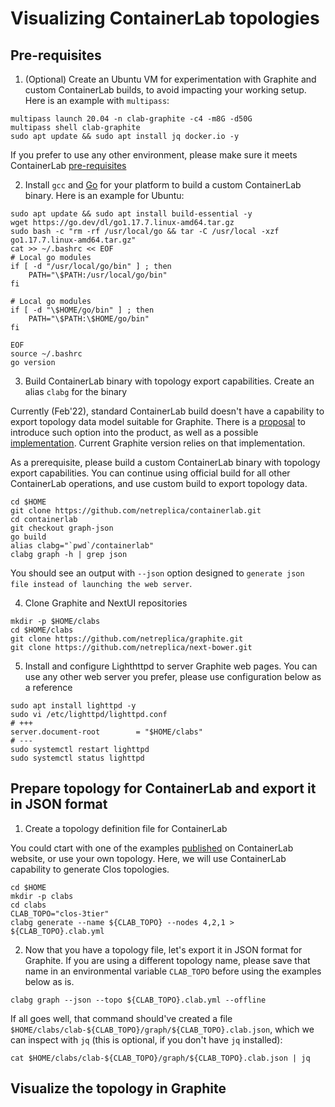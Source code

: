 # Visualizing ContainerLab topologies

## Pre-requisites

1. (Optional) Create an Ubuntu VM for experimentation with Graphite and custom ContainerLab builds, to avoid impacting your working setup. Here is an example with `multipass`:

```Shell
multipass launch 20.04 -n clab-graphite -c4 -m8G -d50G
multipass shell clab-graphite
sudo apt update && sudo apt install jq docker.io -y
````

  If you prefer to use any other environment, please make sure it meets ContainerLab [pre-requisites](https://containerlab.srlinux.dev/install/#pre-requisites)

2. Install `gcc` and [Go](https://golang.org/dl/) for your platform to build a custom ContainerLab binary. Here is an example for Ubuntu:

```Shell
sudo apt update && sudo apt install build-essential -y
wget https://go.dev/dl/go1.17.7.linux-amd64.tar.gz
sudo bash -c "rm -rf /usr/local/go && tar -C /usr/local -xzf go1.17.7.linux-amd64.tar.gz"
cat >> ~/.bashrc << EOF
# Local go modules
if [ -d "/usr/local/go/bin" ] ; then
    PATH="\$PATH:/usr/local/go/bin"
fi

# Local go modules
if [ -d "\$HOME/go/bin" ] ; then
    PATH="\$PATH:\$HOME/go/bin"
fi

EOF
source ~/.bashrc
go version
````

3. Build ContainerLab binary with topology export capabilities. Create an alias `clabg` for the binary

  Currently (Feb'22), standard ContainerLab build doesn't have a capability to export topology data model suitable for Graphite. There is a [proposal](https://github.com/srl-labs/containerlab/issues/703) to introduce such option into the product, as well as a possible [implementation](https://github.com/netreplica/containerlab/tree/graph-json). Current Graphite version relies on that implementation.
  
  As a prerequisite, please build a custom ContainerLab binary with topology export capabilities. You can continue using official build for all other ContainerLab operations, and use custom build to export topology data.
  
```Shell
cd $HOME
git clone https://github.com/netreplica/containerlab.git
cd containerlab
git checkout graph-json
go build
alias clabg="`pwd`/containerlab"
clabg graph -h | grep json
````

  You should see an output with `--json` option designed to `generate json file instead of launching the web server`.
  

4. Clone Graphite and NextUI repositories

```Shell
mkdir -p $HOME/clabs
cd $HOME/clabs
git clone https://github.com/netreplica/graphite.git
git clone https://github.com/netreplica/next-bower.git
````

5. Install and configure Lighthttpd to server Graphite web pages. You can use any other web server you prefer, please use configuration below as a reference

```Shell
sudo apt install lighttpd -y
sudo vi /etc/lighttpd/lighttpd.conf
# +++
server.document-root        = "$HOME/clabs" 
# ---
sudo systemctl restart lighttpd
sudo systemctl status lighttpd
````

## Prepare topology for ContainerLab and export it in JSON format

1. Create a topology definition file for ContainerLab

  You could ctart with one of the examples [published](https://containerlab.srlinux.dev/lab-examples/lab-examples/) on ContainerLab website, or use your own topology. Here, we will use ContainerLab capability to generate Clos topologies.

```Shell
cd $HOME
mkdir -p clabs
cd clabs
CLAB_TOPO="clos-3tier"
clabg generate --name ${CLAB_TOPO} --nodes 4,2,1 > ${CLAB_TOPO}.clab.yml
````

2. Now that you have a topology file, let's export it in JSON format for Graphite. If you are using a different topology name, please save that name in an environmental variable `CLAB_TOPO` before using the examples below as is.


```Shell
clabg graph --json --topo ${CLAB_TOPO}.clab.yml --offline
````

  If all goes well, that command should've created a file `$HOME/clabs/clab-${CLAB_TOPO}/graph/${CLAB_TOPO}.clab.json`, which we can inspect with `jq` (this is optional, if you don't have `jq` installed):
  
```Shell
cat $HOME/clabs/clab-${CLAB_TOPO}/graph/${CLAB_TOPO}.clab.json | jq
````  

## Visualize the topology in Graphite
